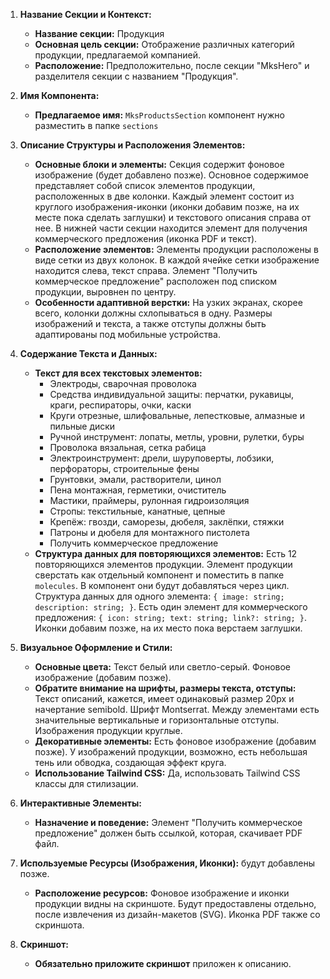 1.  **Название Секции и Контекст:**

    - **Название секции:** Продукция
    - **Основная цель секции:** Отображение различных категорий продукции, предлагаемой компанией.
    - **Расположение:** Предположительно, после секции "MksHero" и разделителя секции с названием "Продукция".

2.  **Имя Компонента:**

    - **Предлагаемое имя:** `MksProductsSection` компонент нужно разместить в папке `sections`

3.  **Описание Структуры и Расположения Элементов:**

    - **Основные блоки и элементы:** Секция содержит фоновое изображение (будет добавлено позже). Основное содержимое представляет собой список элементов продукции, расположенных в две колонки. Каждый элемент состоит из круглого изображения-иконки (иконки добавим позже, на их месте пока сделать заглушки) и текстового описания справа от нее. В нижней части секции находится элемент для получения коммерческого предложения (иконка PDF и текст).
    - **Расположение элементов:** Элементы продукции расположены в виде сетки из двух колонок. В каждой ячейке сетки изображение находится слева, текст справа. Элемент "Получить коммерческое предложение" расположен под списком продукции, выровнен по центру.
    - **Особенности адаптивной верстки:** На узких экранах, скорее всего, колонки должны схлопываться в одну. Размеры изображений и текста, а также отступы должны быть адаптированы под мобильные устройства.

4.  **Содержание Текста и Данных:**

    - **Текст для всех текстовых элементов:**
      - Электроды, сварочная проволока
      - Средства индивидуальной защиты: перчатки, рукавицы, краги, респираторы, очки, каски
      - Круги отрезные, шлифовальные, лепестковые, алмазные и пильные диски
      - Ручной инструмент: лопаты, метлы, уровни, рулетки, буры
      - Проволока вязальная, сетка рабица
      - Электроинструмент: дрели, шуруповерты, лобзики, перфораторы, строительные фены
      - Грунтовки, эмали, растворители, цинол
      - Пена монтажная, герметики, очиститель
      - Мастики, праймеры, рулонная гидроизоляция
      - Стропы: текстильные, канатные, цепные
      - Крепёж: гвозди, саморезы, дюбеля, заклёпки, стяжки
      - Патроны и дюбеля для монтажного пистолета
      - Получить коммерческое предложение
    - **Структура данных для повторяющихся элементов:** Есть 12 повторяющихся элементов продукции. Элемент продукции сверстать как отдельный компонент и поместить в папке `molecules`. В компонент они будут добавляться через цикл. Структура данных для одного элемента: `{ image: string; description: string; }`. Есть один элемент для коммерческого предложения: `{ icon: string; text: string; link?: string; }`. Иконки добавим позже, на их место пока верстаем заглушки.

5.  **Визуальное Оформление и Стили:**

    - **Основные цвета:** Текст белый или светло-серый. Фоновое изображение (добавим позже).
    - **Обратите внимание на шрифты, размеры текста, отступы:** Текст описаний, кажется, имеет одинаковый размер 20px и начертание semibold. Шрифт Montserrat. Между элементами есть значительные вертикальные и горизонтальные отступы. Изображения продукции круглые.
    - **Декоративные элементы:** Есть фоновое изображение (добавим позже). У изображений продукции, возможно, есть небольшая тень или обводка, создающая эффект круга.
    - **Использование Tailwind CSS:** Да, использовать Tailwind CSS классы для стилизации.

6.  **Интерактивные Элементы:**

    - **Назначение и поведение:** Элемент "Получить коммерческое предложение" должен быть ссылкой, которая, скачивает PDF файл.

7.  **Используемые Ресурсы (Изображения, Иконки):** будут добавлены позже.

    - **Расположение ресурсов:** Фоновое изображение и иконки продукции видны на скриншоте. Будут предоставлены отдельно, после извлечения из дизайн-макетов (SVG). Иконка PDF также со скриншота.

8.  **Скриншот:**
    - **Обязательно приложите скриншот** приложен к описанию.

